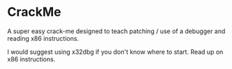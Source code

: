 # CrackMe

A super easy crack-me designed to teach patching / use of a debugger and reading x86 instructions.

I would suggest using x32dbg if you don't know where to start. Read up on x86 instructions.
